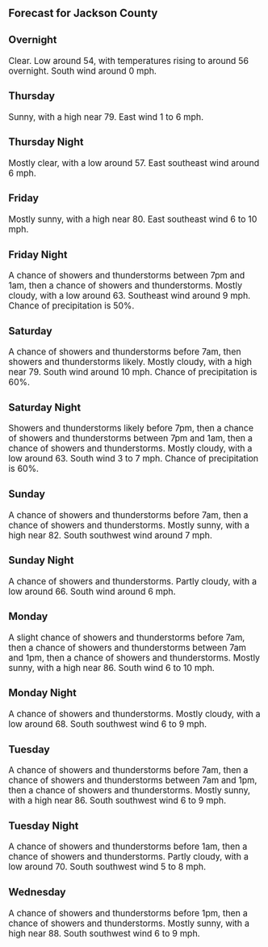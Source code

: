 <div>
   <h2>Forecast for Jackson County</h2>
   <p>
      <div style="font-size:120%">
         <h3>Overnight</h3>Clear. Low around 54, with temperatures rising to around 56 overnight. South wind around 0 mph.<br></div>
   </p>
   <p>
      <div style="font-size:120%">
         <h3>Thursday</h3>Sunny, with a high near 79. East wind 1 to 6 mph.<br></div>
   </p>
   <p>
      <div style="font-size:120%">
         <h3>Thursday Night</h3>Mostly clear, with a low around 57. East southeast wind around 6 mph.<br></div>
   </p>
   <p>
      <div style="font-size:120%">
         <h3>Friday</h3>Mostly sunny, with a high near 80. East southeast wind 6 to 10 mph.<br></div>
   </p>
   <p>
      <div style="font-size:120%">
         <h3>Friday Night</h3>A chance of showers and thunderstorms between 7pm and 1am, then a chance of showers and thunderstorms. Mostly cloudy, with
         a low around 63. Southeast wind around 9 mph. Chance of precipitation is 50%.<br></div>
   </p>
   <p>
      <div style="font-size:120%">
         <h3>Saturday</h3>A chance of showers and thunderstorms before 7am, then showers and thunderstorms likely. Mostly cloudy, with a high near 79.
         South wind around 10 mph. Chance of precipitation is 60%.<br></div>
   </p>
   <p>
      <div style="font-size:120%">
         <h3>Saturday Night</h3>Showers and thunderstorms likely before 7pm, then a chance of showers and thunderstorms between 7pm and 1am, then a chance
         of showers and thunderstorms. Mostly cloudy, with a low around 63. South wind 3 to 7 mph. Chance of precipitation is 60%.<br></div>
   </p>
   <p>
      <div style="font-size:120%">
         <h3>Sunday</h3>A chance of showers and thunderstorms before 7am, then a chance of showers and thunderstorms. Mostly sunny, with a high near
         82. South southwest wind around 7 mph.<br></div>
   </p>
   <p>
      <div style="font-size:120%">
         <h3>Sunday Night</h3>A chance of showers and thunderstorms. Partly cloudy, with a low around 66. South wind around 6 mph.<br></div>
   </p>
   <p>
      <div style="font-size:120%">
         <h3>Monday</h3>A slight chance of showers and thunderstorms before 7am, then a chance of showers and thunderstorms between 7am and 1pm, then
         a chance of showers and thunderstorms. Mostly sunny, with a high near 86. South wind 6 to 10 mph.<br></div>
   </p>
   <p>
      <div style="font-size:120%">
         <h3>Monday Night</h3>A chance of showers and thunderstorms. Mostly cloudy, with a low around 68. South southwest wind 6 to 9 mph.<br></div>
   </p>
   <p>
      <div style="font-size:120%">
         <h3>Tuesday</h3>A chance of showers and thunderstorms before 7am, then a chance of showers and thunderstorms between 7am and 1pm, then a chance
         of showers and thunderstorms. Mostly sunny, with a high near 86. South southwest wind 6 to 9 mph.<br></div>
   </p>
   <p>
      <div style="font-size:120%">
         <h3>Tuesday Night</h3>A chance of showers and thunderstorms before 1am, then a chance of showers and thunderstorms. Partly cloudy, with a low around
         70. South southwest wind 5 to 8 mph.<br></div>
   </p>
   <p>
      <div style="font-size:120%">
         <h3>Wednesday</h3>A chance of showers and thunderstorms before 1pm, then a chance of showers and thunderstorms. Mostly sunny, with a high near
         88. South southwest wind 6 to 9 mph.<br></div>
   </p>
</div>